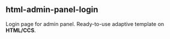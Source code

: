 ## html-admin-panel-login

Login page for admin panel. Ready-to-use adaptive template on **HTML/CCS**.

